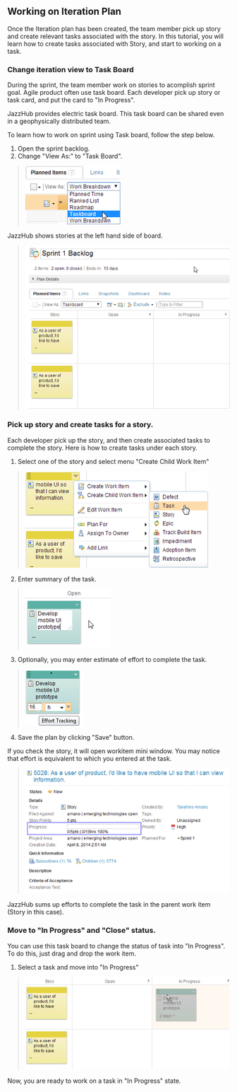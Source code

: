 ## Working on Iteration Plan

Once the Iteration plan has been created, the team member pick up story
and create relevant tasks associated with the story. In this tutorial,
you will learn how to create tasks associated with Story, and start to 
working on a task.



### Change iteration view to Task Board

During the sprint, the team member work on stories to acomplish 
sprint goal. Agile product often use task board. Each developer
pick up story or task card, and put the card to "In Progress".

JazzHub provides electric task board. This task board can be
shared even in a geophysically distributed team.

To learn how to work on sprint using Task board, follow the step
below.

1. Open the sprint backlog.
2. Change "View As:" to "Task Board".
>  ![Taskboad](../images/trackplan/taskboard.changeview.png)

JazzHub shows stories at the left hand side of board.

>  ![Taskboad View](../images/trackplan/taskboard.view.png)


### Pick up story and create tasks for a story.

Each developer pick up the story, and then create associated
tasks to complete the story. Here is how to create tasks under each story.

1. Select one of the story and select menu "Create Child Work Item"
>  ![Create Child work item](../images/trackplan/taskboard.createchildtask.png)
2. Enter summary of the task.
>  ![Enter summary](../images/trackplan/taskboard.entersummary.png)
3. Optionally, you may enter estimate of effort to complete the task.
>  ![Enter Estimate](../images/trackplan/taskboard.efforttracking.png)
4. Save the plan by clicking "Save" button.

If you check the story, it will open workitem mini window.
You may notice that effort is equivalent to which you entered at the
task. 

>  ![Story sum up estimate](../images/trackplan/taskboard.sumupeffort.png)

JazzHub sums up efforts to complete the task in the parent work item (Story in this case).

### Move to "In Progress" and "Close" status.

You can use this task board to change the status of task into "In Progress". 
To do this, just drag and drop the work item.

1. Select a task and move into "In Progress"
>  ![Move into In progress](../images/trackplan/taskboard.changestate.png)

Now, you are ready to work on a task in "In Progress" state.





